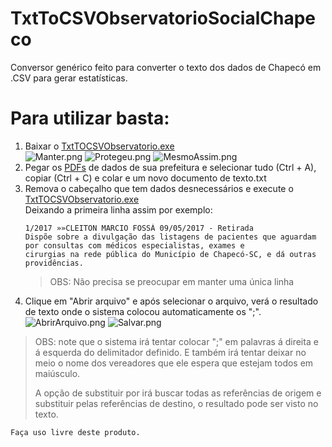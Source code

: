# TxtToCSVObservatorioSocialChapeco
Conversor genérico feito para converter o texto dos dados de Chapecó em .CSV para gerar estatísticas.

<h1 id="header-1">Para utilizar basta:</h1>
<ol>
  <li>Baixar o <a class="js-navigation-open" title="TxtTOCSVObservatorio.exe" id="7003021866aeb19adba87a39472bf741-a2579beb9d115585c1a928bd021e49f034502d60" 
href="https://github.com/FabricioCoimbra/ObservatorioSocialChapeco_Conversor/releases/tag/1.0.0">TxtTOCSVObservatorio.exe</a></li>
  
 <img src="/FabricioCoimbra/ObservatorioSocialChapeco_Conversor/blob/master/Tutorial/Manter.png?raw=true" alt="Manter.png">
 
 <img src="/FabricioCoimbra/ObservatorioSocialChapeco_Conversor/blob/master/Tutorial/Protegeu.png?raw=true" alt="Protegeu.png">
 
 <img src="/FabricioCoimbra/ObservatorioSocialChapeco_Conversor/blob/master/Tutorial/MesmoAssim.png?raw=true" alt="MesmoAssim.png">
  
  <li>Pegar os <a class="js-navigation-open" title="Documentos de exemplo 2017 a 2019" id="4330253697ef87d348ab8fc1809bdf9b-3d04e5b56f6ba60ced72e74bf4d42af9f3b4d92f" href="https://github.com/FabricioCoimbra/ObservatorioSocialChapeco_Conversor/tree/master/Documentos%20de%20exemplo%202017%20a%202019">PDFs</a> de dados de sua prefeitura e  selecionar tudo (Ctrl + A), copiar (Ctrl + C) e colar e um novo documento de texto.txt</li>
  
  <li>Remova o cabeçalho que tem dados desnecessários e execute o <a class="js-navigation-open" title="TxtTOCSVObservatorio.exe" href="https://github.com/FabricioCoimbra/ObservatorioSocialChapeco_Conversor/releases/tag/1.0.0">TxtTOCSVObservatorio.exe</a><br> Deixando a primeira linha assim por exemplo:</li>
  <div class="highlighter-rouge"><div class="highlight"><pre class="highlight"><code>1/2017 »»CLEITON MARCIO FOSSÁ 09/05/2017 - Retirada
Dispõe sobre a divulgação das listagens de pacientes que aguardam por consultas com médicos especialistas, exames e
cirurgias na rede pública do Município de Chapecó-SC, e dá outras providências.
</code></pre></div></div>
<blockquote>
  <p> OBS: Não precisa se preocupar em manter uma única linha</p>
</blockquote>
  <li>Clique em "Abrir arquivo" e após selecionar o arquivo, verá o resultado de texto onde o sistema colocou automaticamente os ";".</li>
  
  <img src="/FabricioCoimbra/ObservatorioSocialChapeco_Conversor/blob/master/Tutorial/AbrirArquivo.png?raw=true" alt="AbrirArquivo.png">
  
  <img src="/FabricioCoimbra/ObservatorioSocialChapeco_Conversor/blob/master/Tutorial/Salvar.png?raw=true" alt="Salvar.png">
  
</ol>

<blockquote>
  <p> OBS: note que o sistema irá tentar colocar ";" em palavras á direita e á esquerda do delimitador definido. E também irá tentar deixar no meio o nome dos vereadores que ele espera que estejam todos em maiúsculo.</p>

  <p> A opção de substituir por irá buscar todas as referências de origem e substituir pelas referências de destino, o resultado pode ser visto no texto.
</p>
</blockquote>

<div class="highlighter-rouge"><div class="highlight"><pre class="highlight"><code>Faça uso livre deste produto.
</code></pre></div></div>
